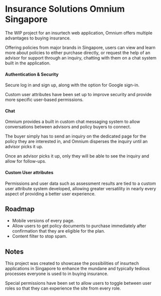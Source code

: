 
# Insurance Solutions Omnium Singapore

The WIP project for an insurtech web application, Omnium offers multiple advantages to buying insurance.

Offering policies from major brands in Singapore, users can view and learn more about policies to either purchase directly, or request the help of an advisor for support through an inquiry, chatting with them on a chat system built in the application.




#### Authentication & Security

Secure log in and sign up, along with the option for Google sign-in.

Custom user attributes have been set up to improve security and provide more specific user-based permissions.

#### Chat

Omnium provides a built in custom chat messaging system to allow conversations between advisors and policy buyers to connect.

The buyer simply has to send an inquiry on the dedicated page for the policy they are interested in, and Omnium disperses the inquiry until an advisor picks it up.

Once an advisor picks it up, only they will be able to see the inquiry and allow for follow-ups.

#### Custom User attributes

Permissions and user data such as assessment results are tied to a custom user attribute system developed, allowing greater versatility in nearly every aspect of providing a better user experience.


## Roadmap

- Mobile versions of every page.
- Allow users to get policy documents to purchase immediately after confirmation that they are eligible for the plan.
- Content filter to stop spam.

## Notes

This project was created to showcase the possibilities of insurtech applications in Singapore to enhance the mundane and typically tedious processes everyone is used to in buying insurance.

Special permissions have been set to allow users to toggle between user roles so that they can experience the site from every role.
